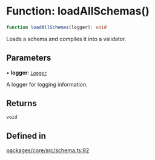 # Function: loadAllSchemas()

```ts
function loadAllSchemas(logger): void
```

Loads a schema and compiles it into a validator.

## Parameters

• **logger**: [`Logger`](../interfaces/Logger.md)

A logger for logging information.

## Returns

`void`

## Defined in

[packages/core/src/schema.ts:92](https://github.com/vramework/vramework/blob/effbb4c429219b23928f1b1f0fcdb2fd3899355c/packages/core/src/schema.ts#L92)
